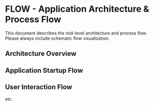 # FLOW - Application Architecture & Process Flow

This document describes the mid-level architecture and process flow. 
Please always include schematic flow visualization.

## Architecture Overview

## Application Startup Flow

## User Interaction Flow

etc.